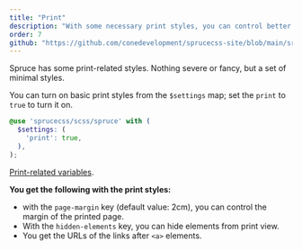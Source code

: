```yaml
---
title: "Print"
description: "With some necessary print styles, you can control better your print view with Spruce CSS framework."
order: 7
github: "https://github.com/conedevelopment/sprucecss-site/blob/main/src/docs/getting-started/print.mdx"
---
```


<p class="lead">Spruce has some print-related styles. Nothing severe or fancy, but a set of minimal styles.</p>

You can turn on basic print styles from the `$settings` map; set the `print` to `true` to turn it on.

```scss
@use 'sprucecss/scss/spruce' with (
  $settings: (
    'print': true,
  ),
);
```

[Print-related variables](/docs/sass/variables#print).

**You get the following with the print styles:**

- with the `page-margin` key (default value: 2cm), you can control the margin of the printed page.
- With the `hidden-elements` key, you can hide elements from print view.
- You get the URLs of the links after `<a>` elements.
